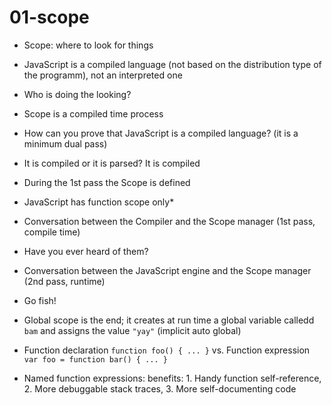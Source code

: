 # 01-scope

- Scope: where to look for things

- JavaScript is a compiled language (not based on the distribution type of the programm), not an interpreted one

- Who is doing the looking?

- Scope is a compiled time process

- How can you prove that JavaScript is a compiled language? (it is a minimum dual pass)

- It is compiled or it is parsed? It is compiled

- During the 1st pass the Scope is defined

- JavaScript has function scope only*

- Conversation between the Compiler and the Scope manager (1st pass, compile time)

- Have you ever heard of them?

- Conversation between the JavaScript engine and the Scope manager (2nd pass, runtime)

- Go fish!

- Global scope is the end; it creates at run time a global variable calledd `bam` and assigns the value `"yay"` (implicit auto global)


- Function declaration `function foo() { ... }` vs. Function expression `var foo = function bar() { ... }`

- Named function expressions: benefits: 1. Handy function self-reference, 2. More debuggable stack traces, 3. More self-documenting code

